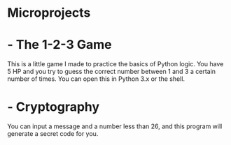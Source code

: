 # Microprojects

# - The 1-2-3 Game
This is a little game I made to practice the basics of Python logic. You have 5 HP and you try to guess the correct number between 1 and 3 a certain number of times. You can open this in Python 3.x or the shell.

# - Cryptography
You can input a message and a number less than 26, and this program will generate a secret code for you.
